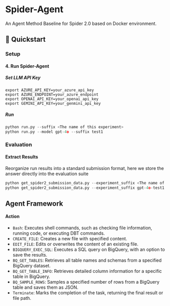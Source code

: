 # Spider-Agent

An Agent Method Baseline for Spider 2.0 based on Docker environment.


## 🚀 Quickstart

### Setup

#### 4. Run Spider-Agent

##### Set LLM API Key

```
export AZURE_API_KEY=your_azure_api_key
export AZURE_ENDPOINT=your_azure_endpoint
export OPENAI_API_KEY=your_openai_api_key
export GEMINI_API_KEY=your_genmini_api_key
```

##### Run 


```python
python run.py --suffix <The name of this experiment>
python run.py --model gpt-4o --suffix test1
```






### Evaluation

#### Extract Results

Reorganize run results into a standard submission format, here we store the answer directly into the evaluation suite

```python
python get_spider2_submission_data.py --experiment_suffix <The name of this experiment> --results_folder_name <Standard Submission Folders>
python get_spider2_submission_data.py --experiment_suffix gpt-4o-test1 --results_folder_name ../../spider2/evaluation_suite/gpt-4o-test1
```


## Agent Framework

#### Action

- `Bash`: Executes shell commands, such as checking file information, running code, or executing DBT commands.
- `CREATE_FILE`: Creates a new file with specified content.
- `EDIT_FILE`: Edits or overwrites the content of an existing file.
- `BIGQUERY_EXEC_SQL`: Executes a SQL query on BigQuery, with an option to save the results.
- `BQ_GET_TABLES`: Retrieves all table names and schemas from a specified BigQuery dataset.
- `BQ_GET_TABLE_INFO`: Retrieves detailed column information for a specific table in BigQuery.
- `BQ_SAMPLE_ROWS`: Samples a specified number of rows from a BigQuery table and saves them as JSON.
- `Terminate`: Marks the completion of the task, returning the final result or file path.



